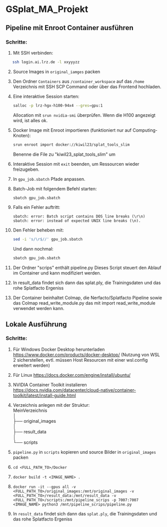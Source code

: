 # GSplat_MA_Projekt

## Pipeline mit Enroot Container ausführen

### Schritte:

1. Mit SSH verbinden:
```bash
   ssh login.ai.lrz.de -l xxyyyzz
   ```  

2. Source Images in `original_iamges` packen  
   

3. Den Ordner `Containers` aus `/container_workspace` auf das `/home` Verzeichnis mit SSH SCP Command oder über das Frontend hochladen.  


4. Eine interaktive Session starten:
   ```bash
   salloc -p lrz-hgx-h100-94x4 --gres=gpu:1
   ```  
   Allocation mit `srun nvidia-smi` überprüfen. Wenn die H100 angezeigt wird, ist alles ok.  

5. Docker Image mit Enroot importieren (funktioniert nur auf Computing-Knoten):
   ```bash
   srun enroot import docker://kiwil23/splat_tools_slim
   ```
   Benenne die File zu "kiwil23_splat_tools_slim" um  

6. Interaktive Session mit `exit` beenden, um Ressourcen wieder freizugeben.  

8. In `gpu_job.sbatch` Pfade anpassen.  

9. Batch-Job mit folgendem Befehl starten:
   ```bash
   sbatch gpu_job.sbatch
   ```  

10. Falls ein Fehler auftritt:
    ```
    sbatch: error: Batch script contains DOS line breaks (\r\n)
    sbatch: error: instead of expected UNIX line breaks (\n).
    ```  

11. Den Fehler beheben mit:
    ```bash
    sed -i 's/\r$//' gpu_job.sbatch
    ```
    Und dann nochmal:
    ```bash
    sbatch gpu_job.sbatch
    ```  

12. Der Ordner "scrips" enthält pipeline.py Dieses Script steuert den Ablauf im Container und kann modifiziert werden.  
13. In result_data findet sich dann das splat.ply, die Trainingsdaten und das rohe Splatfacto Ergeniss  
14. Der Container beinhaltet Colmap, die Nerfacto/Splatfacto Pipeline sowie das Colmap read_write_module.py das mit import read_write_module verwendet werden kann.  

## Lokale Ausführung
### Schritte:
1. Für Windows Docker Desktop herunterladen https://www.docker.com/products/docker-desktop/ (Nutzung von WSL 2 sicherstellen, evtl. müssen Host Resourcen mit einer wsl.config erweitert werden)  
2. Für Linux https://docs.docker.com/engine/install/ubuntu/  
3. NVIDIA Container Toolkit instalieren https://docs.nvidia.com/datacenter/cloud-native/container-toolkit/latest/install-guide.html  
4. Verzeichnis anlegen mit der Struktur:  
MeinVerzeichnis  
│  
├── original_images  
│  
├── result_data  
│  
└── scripts  

5. `pipeline.py` in `scripts` kopieren und source Bilder in `original_images` packen  
   
6. `cd <FULL_PATH_TO>/Docker`  
7. `docker build -t <IMAGE_NAME> .`  
8. `docker run -it --gpus all -v <FULL_PATH_TO>/original_images:/mnt/original_images -v <FULL_PATH_TO>/result_data:/mnt/result_data -v <FULL_PATH_TO>/scripts:/mnt/pipeline_scrips -p 7007:7007 <IMAGE_NAME> python3 /mnt/pipeline_scrips/pipeline.py  `  
9. In `result_data` findet sich dann das `splat.ply`, die Trainingsdaten und das rohe Splatfacto Ergeniss  
